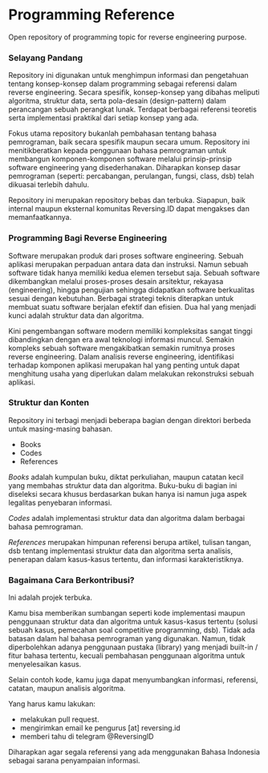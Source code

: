 # Programming Reference

Open repository of programming topic for reverse engineering purpose.

### Selayang Pandang

Repository ini digunakan untuk menghimpun informasi dan pengetahuan tentang konsep-konsep dalam programming sebagai referensi dalam reverse engineering. Secara spesifik, konsep-konsep yang dibahas meliputi algoritma, struktur data, serta pola-desain (design-pattern) dalam perancangan sebuah perangkat lunak. Terdapat berbagai referensi teoretis serta implementasi praktikal dari setiap konsep yang ada.

Fokus utama repository bukanlah pembahasan tentang bahasa pemrograman, baik secara spesifik maupun secara umum. Repository ini menitikberatkan kepada penggunaan bahasa pemrograman untuk membangun komponen-komponen software melalui prinsip-prinsip software engineering yang disederhanakan. Diharapkan konsep dasar pemrograman (seperti: percabangan, perulangan, fungsi, class, dsb) telah dikuasai terlebih dahulu. 

Repository ini merupakan repository bebas dan terbuka. Siapapun, baik internal maupun eksternal komunitas Reversing.ID dapat mengakses dan memanfaatkannya.

### Programming Bagi Reverse Engineering

Software merupakan produk dari proses software engineering. Sebuah aplikasi merupakan perpaduan antara data dan instruksi. Namun sebuah software tidak hanya memiliki kedua elemen tersebut saja. Sebuah software dikembangkan melalui proses-proses desain arsitektur, rekayasa (engineering), hingga pengujian sehingga didapatkan software berkualitas sesuai dengan kebutuhan. Berbagai strategi teknis diterapkan untuk membuat suatu software berjalan efektif dan efisien. Dua hal yang menjadi kunci adalah struktur data dan algoritma.

Kini pengembangan software modern memiliki kompleksitas sangat tinggi dibandingkan dengan era awal teknologi informasi muncul. Semakin kompleks sebuah software mengakibatkan semakin rumitnya proses reverse engineering. Dalam analisis reverse engineering, identifikasi terhadap komponen aplikasi merupakan hal yang penting untuk dapat menghitung usaha yang diperlukan dalam melakukan rekonstruksi sebuah aplikasi.

### Struktur dan Konten

Repository ini terbagi menjadi beberapa bagian dengan direktori berbeda untuk masing-masing bahasan.

- Books
- Codes
- References

_Books_ adalah kumpulan buku, diktat perkuliahan, maupun catatan kecil yang membahas struktur data dan algoritma. Buku-buku di bagian ini diseleksi secara khusus berdasarkan bukan hanya isi namun juga aspek legalitas penyebaran informasi.

_Codes_ adalah implementasi struktur data dan algoritma dalam berbagai bahasa pemrograman.

_References_ merupakan himpunan referensi berupa artikel, tulisan tangan, dsb tentang implementasi struktur data dan algoritma serta analisis, penerapan dalam kasus-kasus tertentu, dan informasi karakteristiknya.

### Bagaimana Cara Berkontribusi?

Ini adalah projek terbuka.

Kamu bisa memberikan sumbangan seperti kode implementasi maupun penggunaan struktur data dan algoritma untuk kasus-kasus tertentu (solusi sebuah kasus, pemecahan soal competitive programming, dsb). Tidak ada batasan dalam hal bahasa pemrograman yang digunakan. Namun, tidak diperbolehkan adanya penggunaan pustaka (library) yang menjadi built-in / fitur bahasa tertentu, kecuali pembahasan penggunaan algoritma untuk menyelesaikan kasus.

Selain contoh kode, kamu juga dapat menyumbangkan informasi, referensi, catatan, maupun analisis algoritma.

Yang harus kamu lakukan:

- melakukan pull request.
- mengirimkan email ke pengurus [at] reversing.id
- memberi tahu di telegram @ReversingID

Diharapkan agar segala referensi yang ada menggunakan Bahasa Indonesia sebagai sarana penyampaian informasi.